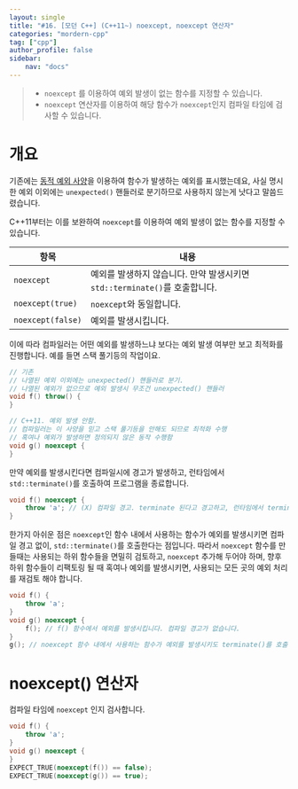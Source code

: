 ```yaml
---
layout: single
title: "#16. [모던 C++] (C++11~) noexcept, noexcept 연산자"
categories: "mordern-cpp"
tag: ["cpp"]
author_profile: false
sidebar: 
    nav: "docs"
---
```


> * `noexcept` 를 이용하여 예외 발생이 없는 함수를 지정할 수 있습니다.
> * `noexcept` 연산자를 이용하여 해당 함수가 `noexcept`인지 컴파일 타임에 검사할 수 있습니다.

# 개요 
기존에는 [동적 예외 사양](https://tango1202.github.io/classic-cpp-exception/classic-cpp-exception-mechanism/#%EB%8F%99%EC%A0%81-%EC%98%88%EC%99%B8-%EC%82%AC%EC%96%91)을 이용하여 함수가 발생하는 예외를 표시했는데요, 사실 명시한 예외 이외에는 `unexpected()` 핸들러로 분기하므로 사용하지 않는게 낫다고 말씀드렸습니다. 

C++11부터는 이를 보완하여 `noexcept`를 이용하여 예외 발생이 없는 함수를 지정할 수 있습니다. 

|항목|내용|
|--|--|
|`noexcept`|예외를 발생하지 않습니다. 만약 발생시키면 `std::terminate()`를 호출합니다.|
|`noexcept(true)`|`noexcept`와 동일합니다.|
|`noexcept(false)`|예외를 발생시킵니다.|

이에 따라 컴파일러는 어떤 예외를 발생하느냐 보다는 예외 발생 여부만 보고 최적화를 진행합니다. 예를 들면 스택 풀기등의 작업이요.

```cpp
// 기존 
// 나열된 예외 이외에는 unexpected() 핸들러로 분기. 
// 나열된 예외가 없으므로 예외 발생시 무조건 unexpected() 핸들러
void f() throw() {
}

// C++11. 예외 발생 안함. 
// 컴파일러는 이 사양을 믿고 스택 풀기등을 안해도 되므로 최적화 수행 
// 혹여나 예외가 발생하면 정의되지 않은 동작 수행함
void g() noexcept {
}
```

만약 예외를 발생시킨다면 컴파일시에 경고가 발생하고, 런타임에서 `std::terminate()`를 호출하여 프로그램을 종료합니다.

```cpp
void f() noexcept {
    throw 'a'; // (X) 컴파일 경고. terminate 된다고 경고하고, 런타임에서 terminate()를 호출하여 종료합니다.
}
```

한가지 아쉬운 점은 `noexcept`인 함수 내에서 사용하는 함수가 예외를 발생시키면 컴파일 경고 없이, `std::terminate()`를 호출한다는 점입니다. 따라서 `noexcept` 함수를 만들때는 사용되는 하위 함수들을 면밀히 검토하고, `noexcept` 추가해 두어야 하며, 향후 하위 함수들이 리팩토링 될 때 혹여나 예외를 발생시키면, 사용되는 모든 곳의 예외 처리를 재검토 해야 합니다.

```cpp
void f() {
    throw 'a'; 
}
void g() noexcept {
    f(); // f() 함수에서 예외를 발생시킵니다. 컴파일 경고가 없습니다.
}
g(); // noexcept 함수 내에서 사용하는 함수가 예외를 발생시키도 terminate()를 호출합니다.
```

# noexcept() 연산자

컴파일 타임에 `noexcept` 인지 검사합니다.

```cpp
void f() {
    throw 'a'; 
}
void g() noexcept {
}
EXPECT_TRUE(noexcept(f()) == false);   
EXPECT_TRUE(noexcept(g()) == true); 
```


